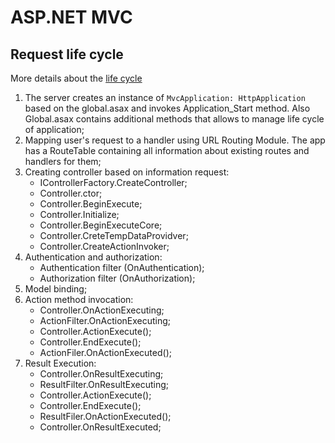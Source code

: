 # ASP.NET MVC

## Request life cycle

More details about the [life cycle](https://opdhsblobprod04.blob.core.windows.net/contents/ed5efb1947c04bb29402a0c08d68958e/d0ed2e012c44fea6a368d4591ea14088?sv=2015-04-05&sr=b&sig=NdTFWa0qe7%2BJl62n%2BaKT3Sw%2FktCYHtwKqUiJIEuuvME%3D&st=2019-11-28T15%3A31%3A34Z&se=2019-11-29T15%3A41%3A34Z&sp=r)

1. The server creates an instance of ```MvcApplication: HttpApplication``` based on the global.asax and invokes Application_Start method. Also Global.asax contains additional methods that allows to manage life cycle of application;
1. Mapping user's request to a handler using URL Routing Module. The app has a RouteTable containing all information about existing routes and handlers for them;
1. Creating controller based on information request:
    - IControllerFactory.CreateController;
    - <Named>Controller.ctor;
    - Controller.BeginExecute;
    - Controller.Initialize;
    - Controller.BeginExecuteCore;
    - Controller.CreteTempDataProvidver;
    - Controller.CreateActionInvoker;
1. Authentication and authorization:
    - Authentication filter (OnAuthentication);
    - Authorization filter (OnAuthorization);
1. Model binding;
1. Action method invocation:
    - Controller.OnActionExecuting;
    - ActionFilter.OnActionExecuting;
    - Controller.ActionExecute();
    - Controller.EndExecute();
    - ActionFiler.OnActionExecuted();
1. Result Execution:
    - Controller.OnResultExecuting;
    - ResultFilter.OnResultExecuting;
    - Controller.ActionExecute();
    - Controller.EndExecute();
    - ResultFiler.OnActionExecuted();
    - Controller.OnResultExecuted;
